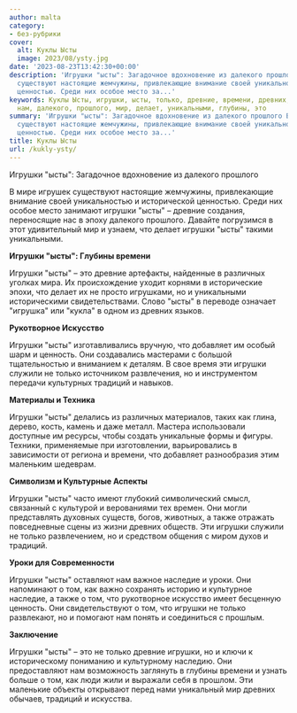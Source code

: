 ```yaml
---
author: malta
category:
- без-рубрики
cover:
  alt: Куклы Ысты
  image: 2023/08/ysty.jpg
date: '2023-08-23T13:42:30+00:00'
description: 'Игрушки "ысты": Загадочное вдохновение из далекого прошлого В мире игрушек
  существуют настоящие жемчужины, привлекающие внимание своей уникальностью и исторической
  ценностью. Среди них особое место за...'
keywords: Куклы Ысты, игрушки, ысты, только, древние, времени, древних, традиций,
  нам, далекого, прошлого, мир, делает, уникальными, глубины, это
summary: 'Игрушки "ысты": Загадочное вдохновение из далекого прошлого В мире игрушек
  существуют настоящие жемчужины, привлекающие внимание своей уникальностью и исторической
  ценностью. Среди них особое место за...'
title: Куклы Ысты
url: /kukly-ysty/
---
```


Игрушки "ысты": Загадочное вдохновение из далекого прошлого

В мире игрушек существуют настоящие жемчужины, привлекающие внимание своей уникальностью и исторической ценностью. Среди них особое место занимают игрушки "ысты" – древние создания, переносящие нас в эпоху далекого прошлого. Давайте погрузимся в этот удивительный мир и узнаем, что делает игрушки "ысты" такими уникальными.

**Игрушки "ысты": Глубины времени**

Игрушки "ысты" – это древние артефакты, найденные в различных уголках мира. Их происхождение уходит корнями в исторические эпохи, что делает их не просто игрушками, но и уникальными историческими свидетельствами. Слово "ысты" в переводе означает "игрушка" или "кукла" в одном из древних языков.

**Рукотворное Искусство**

Игрушки "ысты" изготавливались вручную, что добавляет им особый шарм и ценность. Они создавались мастерами с большой тщательностью и вниманием к деталям. В свое время эти игрушки служили не только источником развлечения, но и инструментом передачи культурных традиций и навыков.

**Материалы и Техника**

Игрушки "ысты" делались из различных материалов, таких как глина, дерево, кость, камень и даже металл. Мастера использовали доступные им ресурсы, чтобы создать уникальные формы и фигуры. Техники, применяемые при изготовлении, варьировались в зависимости от региона и времени, что добавляет разнообразия этим маленьким шедеврам.

**Символизм и Культурные Аспекты**

Игрушки "ысты" часто имеют глубокий символический смысл, связанный с культурой и верованиями тех времен. Они могли представлять духовных существ, богов, животных, а также отражать повседневные сцены из жизни древних обществ. Эти игрушки служили не только развлечением, но и средством общения с миром духов и традиций.

**Уроки для Современности**

Игрушки "ысты" оставляют нам важное наследие и уроки. Они напоминают о том, как важно сохранять историю и культурное наследие, а также о том, что рукотворное искусство имеет бесценную ценность. Они свидетельствуют о том, что игрушки не только развлекают, но и помогают нам понять и соединиться с прошлым.

**Заключение**

Игрушки "ысты" – это не только древние игрушки, но и ключи к историческому пониманию и культурному наследию. Они предоставляют нам возможность заглянуть в глубины времени и узнать больше о том, как люди жили и выражали себя в прошлом. Эти маленькие объекты открывают перед нами уникальный мир древних обычаев, традиций и искусства.